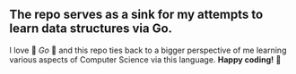 ## The repo serves as a sink for my attempts to learn data structures via Go.

I love :purple_heart: *Go* :purple_heart: and this repo ties back to a bigger perspective of me learning various aspects of Computer Science via this language.
**Happy coding!** :beers:
